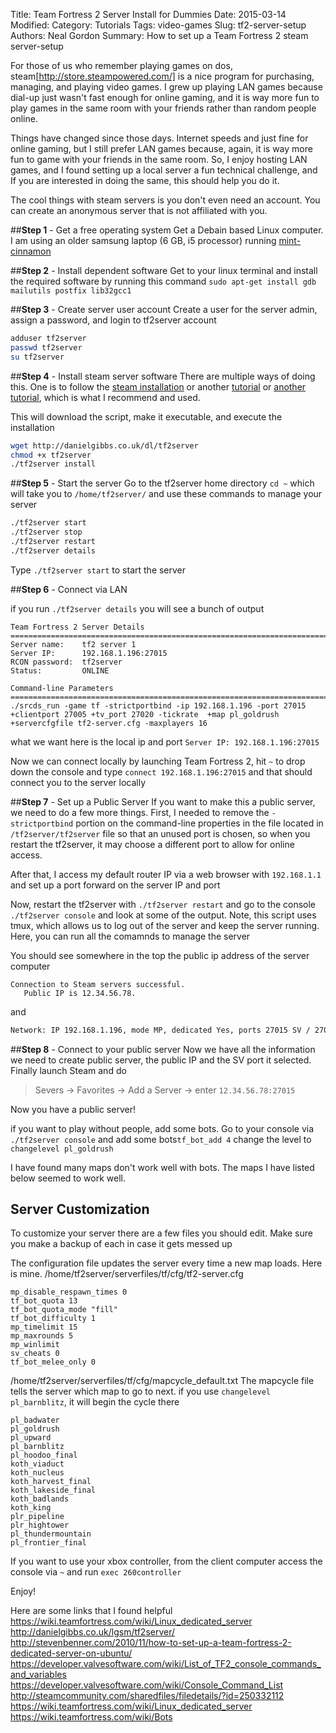 Title: Team Fortress 2 Server Install for Dummies
Date: 2015-03-14
Modified: 
Category: Tutorials
Tags: video-games
Slug: tf2-server-setup
Authors: Neal Gordon
Summary: How to set up a Team Fortress 2 steam server-setup

For those of us who remember playing games on dos, steam[http://store.steampowered.com/]
is a nice program for purchasing, managing, and playing video games. I grew up playing LAN games because dial-up just wasn't fast enough for online gaming, and it is way more fun to play games in the same room with your friends rather than random people online. 

Things have changed since those days. Internet speeds and just fine for online gaming, but I still prefer LAN games because, again, it is way more fun to game with your friends in the same room. So, I enjoy hosting LAN games, and I found setting up a local server a fun technical challenge, and If you are interested in doing the same, this should help you do it.

The cool things with steam servers is you don't even need an account. You can create an anonymous server that is not affiliated with you. 

##**Step 1** - Get a free operating system
Get a Debain based Linux computer. I am using an older samsung laptop (6 GB, i5 processor) running [mint-cinnamon](http://www.linuxmint.com/edition.php?id=172)

##**Step 2** - Install dependent software
Get to your linux terminal and install the required software by running this command
```sudo apt-get install gdb mailutils postfix lib32gcc1```

##**Step 3** - Create server user account
Create a user for the server admin, assign a password, and login to tf2server account
```bash
adduser tf2server
passwd tf2server
su tf2server
```

##**Step 4** - Install steam server software
There are multiple ways of doing this. One is to follow the [steam installation](https://wiki.teamfortress.com/wiki/Linux_dedicated_server) or another [tutorial](http://stevenbenner.com/2010/11/how-to-set-up-a-team-fortress-2-dedicated-server-on-ubuntu/) or [another tutorial](http://danielgibbs.co.uk/lgsm/tf2server/), which is what I recommend and used.  

This will download the script, make it executable, and execute the installation
```bash
wget http://danielgibbs.co.uk/dl/tf2server
chmod +x tf2server
./tf2server install
```

##**Step 5** - Start the server
Go to the tf2server home directory ```cd ~``` which will take you to ```/home/tf2server/``` and use these commands to manage your server  
```bash
./tf2server start
./tf2server stop
./tf2server restart
./tf2server details
```

Type ```./tf2server start``` to start the server

##**Step 6** - Connect via LAN

if you run ```./tf2server details``` you will see a bunch of output  
```
Team Fortress 2 Server Details
================================================================================================================================================
Server name:    tf2 server 1
Server IP:      192.168.1.196:27015
RCON password:  tf2server
Status:         ONLINE

Command-line Parameters
================================================================================================================================================
./srcds_run -game tf -strictportbind -ip 192.168.1.196 -port 27015 +clientport 27005 +tv_port 27020 -tickrate  +map pl_goldrush +servercfgfile tf2-server.cfg -maxplayers 16
```

what we want here is the local ip and port ```Server IP: 192.168.1.196:27015```

Now we can connect locally by launching Team Fortress 2, hit ```~``` to drop down the console and type ```connect 192.168.1.196:27015``` and that should connect you to the server locally

##**Step 7** - Set up a Public Server
If you want to make this a public server, we need to do a few more things. First, I needed to remove the ```-strictportbind``` portion on the command-line properties in the file located in ```/tf2server/tf2server``` file so that an unused port is chosen, so when you restart the tf2server, it may choose a different port to allow for online access.

After that, I access my default router IP via a web browser with ```192.168.1.1``` and set up a port forward on the server IP and port

Now, restart the tf2server with ```./tf2server restart``` and go to the console ```./tf2server console``` and look at some of the output. Note, this script uses tmux, which allows us to log out of the server and keep the server running. Here, you can run all the comamnds to manage the server

You should see somewhere in the top the public ip address of the server computer
```
Connection to Steam servers successful.
   Public IP is 12.34.56.78.
```

and 

```bash
Network: IP 192.168.1.196, mode MP, dedicated Yes, ports 27015 SV / 27005 CL
```

##**Step 8** - Connect to your public server 
Now we have all the information we need to create public server, the public IP and the SV port it selected. Finally launch Steam and do 
>Severs -> Favorites -> Add a Server -> enter ```12.34.56.78:27015```

Now you have a public server!

if you want to play without people, add some bots. Go to your console via ```./tf2server console``` and add some bots```tf_bot_add 4``` change the level to ```changelevel pl_goldrush```

I have found many maps don't work well with bots. The maps I have listed below seemed to work well.

## Server Customization
To customize your server there are a few files you should edit. Make sure you make a backup of each in case it gets messed up

The configuration file updates the server every time a new map loads. Here is mine.
/home/tf2server/serverfiles/tf/cfg/tf2-server.cfg
```
mp_disable_respawn_times 0
tf_bot_quota 13
tf_bot_quota_mode "fill"
tf_bot_difficulty 1
mp_timelimit 15
mp_maxrounds 5
mp_winlimit 
sv_cheats 0
tf_bot_melee_only 0
```

/home/tf2server/serverfiles/tf/cfg/mapcycle_default.txt
The mapcycle file tells the server which map to go to next. if you use ```changelevel pl_barnblitz```, it will begin the cycle there
```
pl_badwater
pl_goldrush
pl_upward
pl_barnblitz
pl_hoodoo_final
koth_viaduct
koth_nucleus
koth_harvest_final
koth_lakeside_final
koth_badlands
koth_king
plr_pipeline
plr_hightower
pl_thundermountain
pl_frontier_final
```
If you want to use your xbox controller, from the client computer access the console via ```~``` and run ```exec 260controller``` 

Enjoy!

Here are some links that I found helpful   
https://wiki.teamfortress.com/wiki/Linux_dedicated_server  
http://danielgibbs.co.uk/lgsm/tf2server/  
http://stevenbenner.com/2010/11/how-to-set-up-a-team-fortress-2-dedicated-server-on-ubuntu/  
https://developer.valvesoftware.com/wiki/List_of_TF2_console_commands_and_variables  
https://developer.valvesoftware.com/wiki/Console_Command_List  
http://steamcommunity.com/sharedfiles/filedetails/?id=250332112  
https://wiki.teamfortress.com/wiki/Linux_dedicated_server  
https://wiki.teamfortress.com/wiki/Bots  




